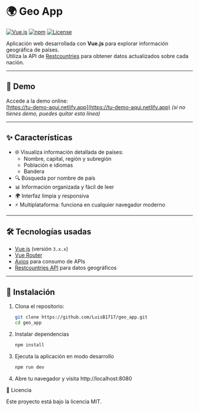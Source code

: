 # 🌍 Geo App

[![Vue.js](https://img.shields.io/badge/Vue.js-3.x-brightgreen)](https://vuejs.org/) 
[![npm](https://img.shields.io/badge/npm-v9.8.0-blue)](https://www.npmjs.com/) 
[![License](https://img.shields.io/badge/License-MIT-yellow)](LICENSE)

Aplicación web desarrollada con **Vue.js** para explorar información geográfica de países.  
Utiliza la API de [Restcountries](https://restcountries.com/) para obtener datos actualizados sobre cada nación.

---

## 🌟 Demo

Accede a la demo online:  
[https://tu-demo-aqui.netlify.app](https://tu-demo-aqui.netlify.app) *(si no tienes demo, puedes quitar esta línea)*

---

## ✨ Características

- 🌐 Visualiza información detallada de países:
  - Nombre, capital, región y subregión  
  - Población e idiomas  
  - Bandera  
- 🔍 Búsqueda por nombre de país  
- 📊 Información organizada y fácil de leer  
- 🌍 Interfaz limpia y responsiva  
- ⚡ Multiplataforma: funciona en cualquier navegador moderno

---

## 🛠️ Tecnologías usadas

- [Vue.js](https://vuejs.org/) (versión `3.x.x`)  
- [Vue Router](https://router.vuejs.org/)  
- [Axios](https://axios-http.com/) para consumo de APIs  
- [Restcountries API](https://restcountries.com/) para datos geográficos

---

## 🚀 Instalación

1. Clona el repositorio:  
   ```bash
   git clone https://github.com/LuisB1717/geo_app.git
   cd geo_app

2. Instalar dependencias
    ```bash
   npm install
4. Ejecuta la aplicación en modo desarrollo
    ```bash
   npm run dev
6. Abre tu navegador y visita http://localhost:8080

📜 Licencia
  
  Este proyecto está bajo la licencia MIT.
